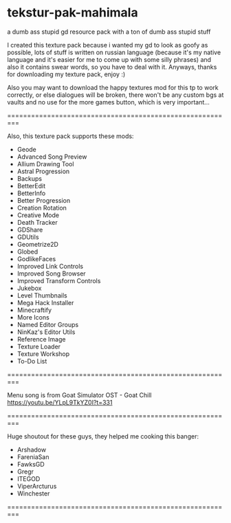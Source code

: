 # tekstur-pak-mahimala
a dumb ass stupid gd resource pack with a ton of dumb ass stupid stuff

I created this texture pack because i wanted my gd to look as goofy as possible, lots of stuff is written on russian language (because it's my native language and it's easier for me to come up with some silly phrases) and also it contains swear words, so you have to deal with it. Anyways, thanks for downloading my texture pack, enjoy :)

Also you may want to download the happy textures mod for this tp to work correctly, or else dialogues will be broken, there won't be any custom bgs at vaults and no use for the more games button, which is very important...

=========================================================

Also, this texture pack supports these mods:

- Geode
- Advanced Song Preview
- Allium Drawing Tool
- Astral Progression
- Backups
- BetterEdit
- BetterInfo
- Better Progression
- Creation Rotation
- Creative Mode
- Death Tracker
- GDShare
- GDUtils
- Geometrize2D
- Globed
- GodlikeFaces
- Improved Link Controls
- Improved Song Browser
- Improved Transform Controls
- Jukebox
- Level Thumbnails
- Mega Hack Installer
- Minecraftify
- More Icons
- Named Editor Groups
- NinKaz's Editor Utils
- Reference Image
- Texture Loader
- Texture Workshop
- To-Do List

=========================================================

Menu song is from Goat Simulator OST - Goat Chill
https://youtu.be/YLpL9TkYZ0I?t=331

=========================================================

Huge shoutout for these guys, they helped me cooking this banger:

- Arshadow
- FareniaSan
- FawksGD
- Gregr
- ITEGOD
- ViperArcturus
- Winchester

=========================================================
